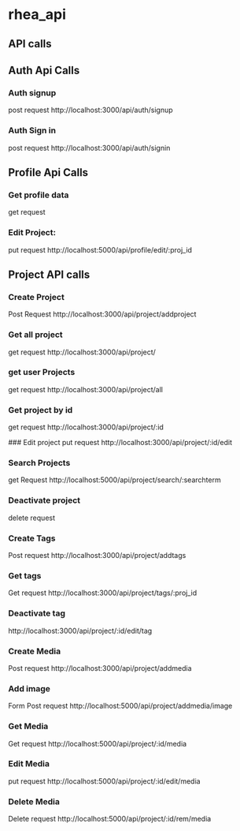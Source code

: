 # rhea_api

## API calls

## Auth Api Calls

### Auth signup
post request
http://localhost:3000/api/auth/signup

### Auth Sign in
post request
http://localhost:3000/api/auth/signin

## Profile Api Calls

### Get profile data
get request

### Edit Project:
put request
http://localhost:5000/api/profile/edit/:proj_id

## Project API calls

### Create Project 
Post Request
http://localhost:3000/api/project/addproject


### Get all project
get request
http://localhost:3000/api/project/

### get user Projects
get request
http://localhost:3000/api/project/all

### Get project by id
get request
http://localhost:3000/api/project/:id

### Edit project
put request
http://localhost:3000/api/project/:id/edit

### Search Projects
get Request
http://localhost:5000/api/project/search/:searchterm

### Deactivate project
delete request

### Create Tags
Post request
http://localhost:3000/api/project/addtags

### Get tags
Get request
http://localhost:3000/api/project/tags/:proj_id

### Deactivate tag
http://localhost:3000/api/project/:id/edit/tag

### Create Media
Post request
http://localhost:3000/api/project/addmedia

### Add image 
Form Post request
http://localhost:5000/api/project/addmedia/image

### Get Media
Get request
http://localhost:5000/api/project/:id/media

### Edit Media
put request
http://localhost:5000/api/project/:id/edit/media

### Delete Media
Delete request
http://localhost:5000/api/project/:id/rem/media



